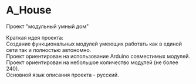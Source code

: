 # A_House

Проект "модульный умный дом"

Краткая идея проекта:<br>
Создание функциональных модулей умеющих работать как в единой сети так и полностью автономно. <br>
Проект ориентирован на использование Arduino совместимых модулей.<br>
Проект ориентирован на небольшое количество модулей (не более 240).<br>
Основной язык описания проекта - русский.
